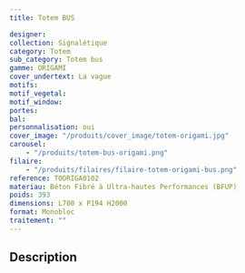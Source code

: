 ```yaml
---
title: Totem BUS

designer:
collection: Signalétique
category: Totem
sub_category: Totem bus
gamme: ORIGAMI
cover_undertext: La vague
motifs:
motif_vegetal:
motif_window:
portes:
bal:
personnalisation: oui
cover_image: "/produits/cover_image/totem-origami.jpg"
carousel:
    - "/produits/totem-bus-origami.png"
filaire:
    - "/produits/filaires/filaire-totem-origami-bus.png"
reference: TOORIGA0102
materiau: Béton Fibré à Ultra-hautes Performances (BFUP)
poids: 393
dimensions: L700 x P194 H2000
format: Monobloc
traitement: ""
---
```


## Description
